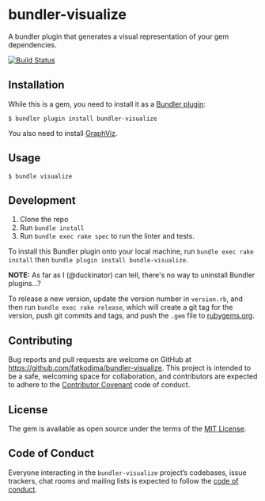 # bundler-visualize

A bundler plugin that generates a visual representation of your gem dependencies.

[![Build Status](https://travis-ci.org/fatkodima/bundler-visualize.svg?branch=master)](https://travis-ci.org/fatkodima/bundler-visualize)

## Installation

While this is a gem, you need to install it as a [Bundler plugin](https://bundler.io/v2.1/guides/bundler_plugins.html):

    $ bundler plugin install bundler-visualize

You also need to install [GraphViz](https://www.graphviz.org).

## Usage

    $ bundle visualize

## Development

1. Clone the repo
2. Run `bundle install`
3. Run `bundle exec rake spec` to run the linter and tests.

To install this Bundler plugin onto your local machine, run `bundle exec rake install` then `bundle plugin install bundle-visualize`.

**NOTE:** As far as I (@duckinator) can tell, there's no way to uninstall Bundler plugins...?

To release a new version, update the version number in `version.rb`, and then run `bundle exec rake release`, which will create a git tag for the version, push git commits and tags, and push the `.gem` file to [rubygems.org](https://rubygems.org).

## Contributing

Bug reports and pull requests are welcome on GitHub at https://github.com/fatkodima/bundler-visualize. This project is intended to be a safe, welcoming space for collaboration, and contributors are expected to adhere to the [Contributor Covenant](http://contributor-covenant.org) code of conduct.

## License

The gem is available as open source under the terms of the [MIT License](https://opensource.org/licenses/MIT).

## Code of Conduct

Everyone interacting in the `bundler-visualize` project’s codebases, issue trackers, chat rooms and mailing lists is expected to follow the [code of conduct](https://github.com/rubygems/bundler-viz/blob/master/CODE_OF_CONDUCT.md).

